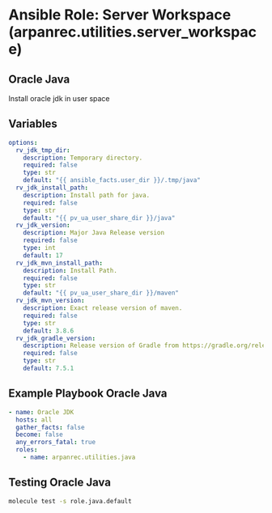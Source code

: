 # Ansible Role: Server Workspace (arpanrec.utilities.server_workspace)

## Oracle Java

Install oracle jdk in user space

## Variables

```yaml
options:
  rv_jdk_tmp_dir:
    description: Temporary directory.
    required: false
    type: str
    default: "{{ ansible_facts.user_dir }}/.tmp/java"
  rv_jdk_install_path:
    description: Install path for java.
    required: false
    type: str
    default: "{{ pv_ua_user_share_dir }}/java"
  rv_jdk_version:
    description: Major Java Release version
    required: false
    type: int
    default: 17
  rv_jdk_mvn_install_path:
    description: Install Path.
    required: false
    type: str
    default: "{{ pv_ua_user_share_dir }}/maven"
  rv_jdk_mvn_version:
    description: Exact release version of maven.
    required: false
    type: str
    default: 3.8.6
  rv_jdk_gradle_version:
    description: Release version of Gradle from https://gradle.org/releases/.
    required: false
    type: str
    default: 7.5.1
```

## Example Playbook Oracle Java

```yaml
- name: Oracle JDK
  hosts: all
  gather_facts: false
  become: false
  any_errors_fatal: true
  roles:
    - name: arpanrec.utilities.java
```

## Testing Oracle Java

```bash
molecule test -s role.java.default
```
